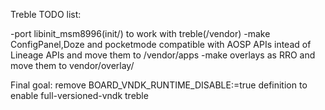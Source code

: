 Treble TODO list:

-port libinit_msm8996(init/) to work with treble(/vendor)
-make ConfigPanel,Doze and pocketmode compatible with AOSP APIs intead of Lineage APIs and move them to /vendor/apps
-make overlays as RRO and move them to vendor/overlay/

Final goal: remove BOARD_VNDK_RUNTIME_DISABLE:=true definition to enable full-versioned-vndk treble
